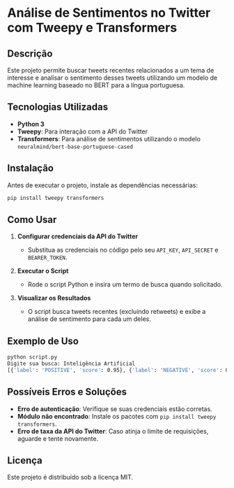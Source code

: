 # Análise de Sentimentos no Twitter com Tweepy e Transformers

## Descrição
Este projeto permite buscar tweets recentes relacionados a um tema de interesse e analisar o sentimento desses tweets utilizando um modelo de machine learning baseado no BERT para a língua portuguesa.

## Tecnologias Utilizadas
- **Python 3**
- **Tweepy**: Para interação com a API do Twitter
- **Transformers**: Para análise de sentimentos utilizando o modelo `neuralmind/bert-base-portuguese-cased`

## Instalação
Antes de executar o projeto, instale as dependências necessárias:
```sh
pip install tweepy transformers
```

## Como Usar
1. **Configurar credenciais da API do Twitter**
   - Substitua as credenciais no código pelo seu `API_KEY`, `API_SECRET` e `BEARER_TOKEN`.

2. **Executar o Script**
   - Rode o script Python e insira um termo de busca quando solicitado.

3. **Visualizar os Resultados**
   - O script busca tweets recentes (excluindo retweets) e exibe a análise de sentimento para cada um deles.

## Exemplo de Uso
```sh
python script.py
Digite sua busca: Inteligência Artificial
[{'label': 'POSITIVE', 'score': 0.95}, {'label': 'NEGATIVE', 'score': 0.87}]
```

## Possíveis Erros e Soluções
- **Erro de autenticação**: Verifique se suas credenciais estão corretas.
- **Módulo não encontrado**: Instale os pacotes com `pip install tweepy transformers`.
- **Erro de taxa da API do Twitter**: Caso atinja o limite de requisições, aguarde e tente novamente.

## Licença
Este projeto é distribuído sob a licença MIT.


